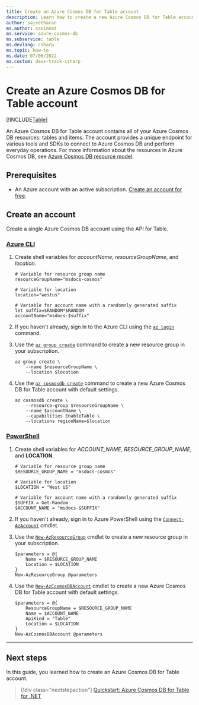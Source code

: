 ```yaml
---
title: Create an Azure Cosmos DB for Table account
description: Learn how to create a new Azure Cosmos DB for Table account
author: sajeetharan
ms.author: sasinnat
ms.service: azure-cosmos-db
ms.subservice: table
ms.devlang: csharp
ms.topic: how-to
ms.date: 07/06/2022
ms.custom: devx-track-csharp
---
```


# Create an Azure Cosmos DB for Table account

[!INCLUDE[Table](../includes/appliesto-table.md)]

An Azure Cosmos DB for Table account contains all of your Azure Cosmos DB resources: tables and items. The account provides a unique endpoint for various tools and SDKs to connect to Azure Cosmos DB and perform everyday operations. For more information about the resources in Azure Cosmos DB, see [Azure Cosmos DB resource model](../resource-model.md).

## Prerequisites

* An Azure account with an active subscription. [Create an account for free](https://azure.microsoft.com/free).

## Create an account

Create a single Azure Cosmos DB account using the API for Table.

### [Azure CLI](#tab/azure-cli)

1. Create shell variables for *accountName*, *resourceGroupName*, and *location*.

    ```azurecli-interactive
    # Variable for resource group name
    resourceGroupName="msdocs-cosmos"

    # Variable for location
    location="westus"

    # Variable for account name with a randomnly generated suffix
    let suffix=$RANDOM*$RANDOM
    accountName="msdocs-$suffix"
    ```

1. If you haven't already, sign in to the Azure CLI using the [``az login``](/cli/azure/reference-index#az-login) command.

1. Use the [``az group create``](/cli/azure/group#az-group-create) command to create a new resource group in your subscription.

    ```azurecli-interactive
    az group create \
        --name $resourceGroupName \
        --location $location
    ```

1. Use the [``az cosmosdb create``](/cli/azure/cosmosdb#az-cosmosdb-create) command to create a new Azure Cosmos DB for Table account with default settings.

    ```azurecli-interactive
    az cosmosdb create \
        --resource-group $resourceGroupName \
        --name $accountName \
        --capabilities EnableTable \
        --locations regionName=$location
    ```

### [PowerShell](#tab/azure-powershell)

1. Create shell variables for *ACCOUNT_NAME*, *RESOURCE_GROUP_NAME*, and **LOCATION**.

    ```azurepowershell-interactive
    # Variable for resource group name
    $RESOURCE_GROUP_NAME = "msdocs-cosmos"

    # Variable for location
    $LOCATION = "West US"

    # Variable for account name with a randomnly generated suffix
    $SUFFIX = Get-Random
    $ACCOUNT_NAME = "msdocs-$SUFFIX"
    ```

1. If you haven't already, sign in to Azure PowerShell using the [``Connect-AzAccount``](/powershell/module/az.accounts/connect-azaccount) cmdlet.

1. Use the [``New-AzResourceGroup``](/powershell/module/az.resources/new-azresourcegroup) cmdlet to create a new resource group in your subscription.

    ```azurepowershell-interactive
    $parameters = @{
        Name = $RESOURCE_GROUP_NAME
        Location = $LOCATION
    }
    New-AzResourceGroup @parameters    
    ```

1. Use the [``New-AzCosmosDBAccount``](/powershell/module/az.cosmosdb/new-azcosmosdbaccount) cmdlet to create a new Azure Cosmos DB for Table account with default settings.

    ```azurepowershell-interactive
    $parameters = @{
        ResourceGroupName = $RESOURCE_GROUP_NAME
        Name = $ACCOUNT_NAME
        ApiKind = "Table"
        Location = $LOCATION
    }
    New-AzCosmosDBAccount @parameters
    ```

---

## Next steps

In this guide, you learned how to create an Azure Cosmos DB for Table account.

> [!div class="nextstepaction"]
> [Quickstart: Azure Cosmos DB for Table for .NET](quickstart-dotnet.md)
